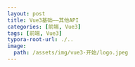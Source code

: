 ```yaml
---
layout: post
title: Vue3基础——其他API
categories: [前端, Vue3]
tags: [前端, Vue3]
typora-root-url: ./..
image:
  path: /assets/img/vue3-开始/logo.jpeg
---
```


